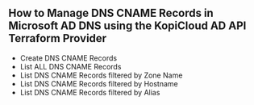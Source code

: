 ## How to Manage DNS CNAME Records in Microsoft AD DNS using the KopiCloud AD API Terraform Provider

* Create DNS CNAME Records
* List ALL DNS CNAME Records
* List DNS CNAME Records filtered by Zone Name
* List DNS CNAME Records filtered by Hostname
* List DNS CNAME Records filtered by Alias
